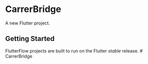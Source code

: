 # CarrerBridge

A new Flutter project.

## Getting Started

FlutterFlow projects are built to run on the Flutter _stable_ release.
#   C a r r e r B r i d g e  
 